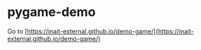 # pygame-demo

Go to [https://inait-external.github.io/demo-game/](https://inait-external.github.io/demo-game/)
